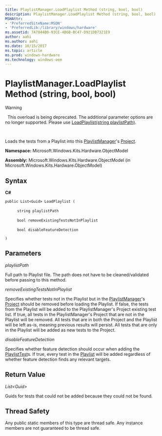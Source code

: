 ```yaml
---
title: PlaylistManager.LoadPlaylist Method (string, bool, bool)
description: PlaylistManager.LoadPlaylist Method (string, bool, bool)
MSHAttr:
- 'PreferredSiteName:MSDN'
- 'PreferredLib:/library/windows/hardware'
ms.assetid: 7A7844B0-93CE-4B6B-BC47-D921DB7321E9
author: aahi
ms.author: aahi
ms.date: 10/15/2017
ms.topic: article
ms.prod: windows-hardware
ms.technology: windows-oem
---
```


# PlaylistManager.LoadPlaylist Method (string, bool, bool)

>[!WARNING]
>  This overload is being deprecated. The additional parameter options are no longer supported. Please use [LoadPlaylist(string playlistPath)](playlistmanager-loadplaylist-method--string-.md).

 

Loads the tests from a Playlist into this [PlaylistManager](playlistmanager-class.md)'s [Project](project-class.md).

**Namespace:** Microsoft.Windows.Kits.Hardware.ObjectModel

**Assembly:** Microsoft.Windows.Kits.Hardware.ObjectModel (in Microsoft.Windows.Kits.Hardware.ObjectModel)

## <span id="Syntax"></span><span id="syntax"></span><span id="SYNTAX"></span>Syntax


**C#**

`public List<Guid> LoadPlaylist (`

          `string playlistPath`

          `bool removeExistingTestsNotInPlaylist`

          `bool disableFeatureDetection`

`)`

## <span id="Parameters"></span><span id="parameters"></span><span id="PARAMETERS"></span>Parameters


*playlistPath*

Full path to Playlist file. The path does not have to be cleaned/validated before passing to this method.

*removeExistingTestsNotInPlaylist*

Specifies whether tests not in the Playlist but in the [PlaylistManager](playlistmanager-class.md)'s [Project](project-class.md) should be removed before loading the Playlist. If false, the tests from the Playlist will be added to the PlaylistManager's Project existing test list. If true, all tests in the PlaylistManager's Project that are not in the Playlist will be removed. All tests that are in both the Project and the Playlist will be left as-is, meaning previous results will persist. All tests that are only in the Playlist will be added as new tests to the Project.

*disableFeatureDetection*

Specifies whether feature detection should occur when adding the [PlaylistTest](playlisttest-class.md)s. If true, every test in the [Playlist](playlist-class.md) will be added regardless of whether feature detection finds any relevant targets.

## <span id="Return_Value"></span><span id="return_value"></span><span id="RETURN_VALUE"></span>Return Value


*List&lt;Guid&gt;*

Guids for tests that could not be added because they could not be found.

## <span id="Thread_Safety"></span><span id="thread_safety"></span><span id="THREAD_SAFETY"></span>Thread Safety


Any public static members of this type are thread safe. Any instance members are not guaranteed to be thread safe.

 

 






